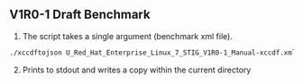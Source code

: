 ## V1R0-1 Draft Benchmark
1. The script takes a single argument (benchmark xml file). 
```bash
./xccdftojson U_Red_Hat_Enterprise_Linux_7_STIG_V1R0-1_Manual-xccdf.xml
``` 

2. Prints to stdout and writes a copy within the current directory
